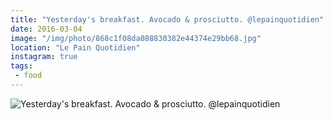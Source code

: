 ```yaml
---
title: "Yesterday's breakfast. Avocado & prosciutto. @lepainquotidien"
date: 2016-03-04
image: "/img/photo/868c1f08da088830382e44374e29bb68.jpg"
location: "Le Pain Quotidien"
instagram: true
tags:
 - food
---
```


![Yesterday's breakfast. Avocado & prosciutto. @lepainquotidien](/img/photo/868c1f08da088830382e44374e29bb68.jpg)
